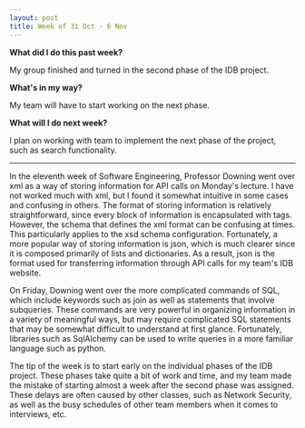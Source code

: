```yaml
---
layout: post
title: Week of 31 Oct - 6 Nov
---
```

<b>What did I do this past week?</b><br>
<p>My group finished and turned in the second phase of the IDB project.</p>
<b>What's in my way?</b><br>
<p>My team will have to start working on the next phase.</p>
<b>What will I do next week?</b><br>
<p>I plan on working with team to implement the next phase of the project, such as search functionality.</p>
<hr>
<p class="indented">In the eleventh week of Software Engineering, Professor Downing went over xml as a way of storing information for API calls on Monday's lecture. I have not worked much with xml, but I found it somewhat intuitive in some cases and confusing in others. The format of storing information is relatively straightforward, since every block of information is encapsulated with tags. However, the schema that defines the xml format can be confusing at times. This particularly applies to the xsd schema configuration. Fortunately, a more popular way of storing information is json, which is much clearer since it is composed primarily of lists and dictionaries. As a result, json is the format used for transferring information through API calls for my team's IDB website.</p><!--more-->
<p class="indented">On Friday, Downing went over the more complicated commands of SQL, which include keywords such as join as well as statements that involve subqueries. These commands are very powerful in organizing information in a variety of meaningful ways, but may require complicated SQL statements that may be somewhat difficult to understand at first glance. Fortunately, libraries such as SqlAlchemy can be used to write queries in a more familiar language such as python. </p>
<p class="indented">The tip of the week is to start early on the individual phases of the IDB project. These phases take quite a bit of work and time, and my team made the mistake of starting almost a week after the second phase was assigned. These delays are often caused by other classes, such as Network Security, as well as the busy schedules of other team members when it comes to interviews, etc.</p>
